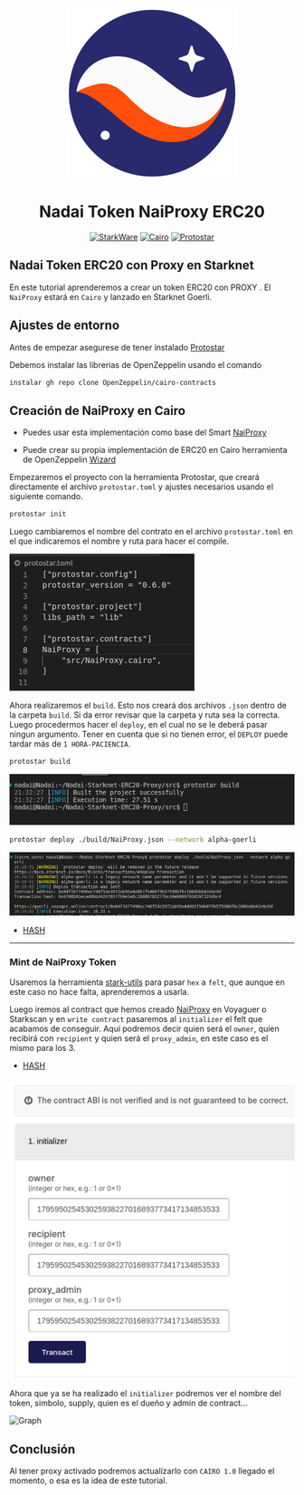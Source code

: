 <div align="center">
    <img src="./Imagenes/Starknet.png" style="width: 300px">
    <h1>Nadai Token NaiProxy ERC20</h1>

[![StarkWare](https://img.shields.io/badge/powered_by-StarkWare-navy?style=for-the-badge&flat&logo=Starkware)](https://starkware.co/)
[![Cairo](https://img.shields.io/badge/-%F0%9F%90%AB%20%20Cairo-red?style=for-the-badge&flat&logo=Cairo)](https://www.cairo-lang.org/)
[![Protostar](https://img.shields.io/badge/-%E2%9C%A8PROTOSTAR-blue?style=for-the-badge&flat&logo=Protostar)](https://docs.swmansion.com/protostar/)
</div>

## Nadai Token ERC20 con Proxy en Starknet

En este tutorial aprenderemos a crear un token ERC20 con PROXY . El `NaiProxy` estará en `Cairo` y lanzado en Starknet Goerli. 

## Ajustes de entorno

Antes de empezar asegurese de tener instalado [Protostar](https://github.com/Nadai2010/Nadai-ERC721-Protostar-Cairo#instalaci%C3%B3n)

Debemos instalar las librerias de OpenZeppelin usando el comando

```bash
instalar gh repo clone OpenZeppelin/cairo-contracts
```

## Creación de NaiProxy en Cairo

* Puedes usar esta implementación como base del Smart [NaiProxy](https://github.com/Nadai2010/Nadai-NaiProxy-Starknet-ERC20/blob/master/src/NaiProxy.cairo)

* Puede crear su propia implementación de ERC20 en Cairo herramienta de OpenZeppelin [Wizard](https://wizard.openzeppelin.com/cairo#erc20)

Empezaremos el proyecto con la herramienta Protostar, que creará directamente el archivo `protostar.toml` y ajustes necesarios usando el siguiente comando.

```bash
protostar init
```

Luego cambiaremos el nombre del contrato en el archivo `protostar.toml` en el que indicaremos el nombre y ruta para hacer el compile.

![Graph](/Imagenes/toml.png)

Ahora realizaremos el `build`. Esto nos creará dos archivos `.json` dentro de la carpeta `build`. Si da error revisar que la carpeta y ruta sea la correcta. Luego procedermos hacer el `deploy`, en el cual no se le deberá pasar ningun argumento. Tener en cuenta que si no tienen error, el `DEPLOY` puede tardar más de `1 HORA-PACIENCIA`.

```bash
protostar build
```

![Graph](/Imagenes/build.png)


```bash
protostar deploy ./build/NaiProxy.json --network alpha-goerli
```

![Graph](/Imagenes/deploy.png)

* [HASH](https://goerli.voyager.online/contract/0x04f1677490ac748f53e3972ab95a4dd61f54b079b57598bf6c108dabb42e6e9d)

---

### Mint de NaiProxy Token

Usaremos la herramienta [stark-utils](https://www.stark-utils.xyz/converter) para pasar `hex` a `felt`, que aunque en este caso no hace falta, aprenderemos a usarla.

Luego iremos al contract que hemos creado [NaiProxy](https://goerli.voyager.online/contract/0x04f1677490ac748f53e3972ab95a4dd61f54b079b57598bf6c108dabb42e6e9d#writeContract) en Voyaguer o Starkscan y en `write contract` pasaremos al `initializer` el felt que acabamos de conseguir. Aquí podremos decir quien será el `owner`, quien recibirá con `recipient` y quien será el `proxy_admin`, en este caso es el mismo para los 3.

* [HASH](https://goerli.voyager.online/tx/0x23b57abcfd2bf38ab1686d6a9babad52ce9377f572459759d65570b6d28a2b2)

![Graph](/Imagenes/ini.png)


Ahora que ya se ha realizado el `initializer` podremos ver el nombre del token, simbolo, supply, quien es el dueño y admin de contract...

![Graph](/Imagenes/nai.png)


## Conclusión

Al tener proxy activado podremos actualizarlo con `CAIRO 1.0` llegado el momento, o esa es la idea de este tutorial.

